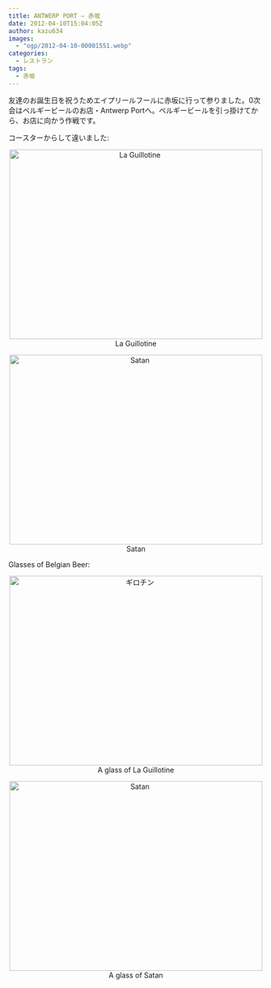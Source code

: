 ```yaml
---
title: ANTWERP PORT – 赤坂
date: 2012-04-10T15:04:05Z
author: kazu634
images:
  - "ogp/2012-04-10-00001551.webp"
categories:
  - レストラン
tags:
  - 赤坂
---
```

友達のお誕生日を祝うためエイプリールフールに赤坂に行って参りました。0次会はベルギービールのお店・Antwerp Portへ。ベルギービールを引っ掛けてから、お店に向かう作戦です。

コースターからして違いました:

<p style="text-align: center;">
<a href="http://www.flickr.com/photos/42332031@N02/6888771024/" onclick="__gaTracker('send', 'event', 'outbound-article', 'http://www.flickr.com/photos/42332031@N02/6888771024/', '');" title="La Guillotine by kazu634, on Flickr"><img class="aligncenter" src="http://farm8.staticflickr.com/7181/6888771024_a71558bd5f.jpg" alt="La Guillotine" width="500" height="375" /></a><br /> La Guillotine
</p>

<p style="text-align: center;">
<a href="http://www.flickr.com/photos/42332031@N02/6888772526/" onclick="__gaTracker('send', 'event', 'outbound-article', 'http://www.flickr.com/photos/42332031@N02/6888772526/', '');" title="Satan by kazu634, on Flickr"><img class="aligncenter" src="http://farm8.staticflickr.com/7070/6888772526_581d1d39fb.jpg" alt="Satan" width="500" height="375" /></a><br /> Satan
</p>

Glasses of Belgian Beer:

<p style="text-align: center;">
<a href="http://www.flickr.com/photos/42332031@N02/6888773176/" onclick="__gaTracker('send', 'event', 'outbound-article', 'http://www.flickr.com/photos/42332031@N02/6888773176/', '');" title="ギロチン by kazu634, on Flickr"><img class="aligncenter" src="http://farm8.staticflickr.com/7271/6888773176_499f075bb7.jpg" alt="ギロチン" width="500" height="375" /></a><br /> A glass of La Guillotine
</p>

<p style="text-align: center;">
<a href="http://www.flickr.com/photos/42332031@N02/6888773714/" onclick="__gaTracker('send', 'event', 'outbound-article', 'http://www.flickr.com/photos/42332031@N02/6888773714/', '');" title="Satan by kazu634, on Flickr"><img class="aligncenter" src="http://farm8.staticflickr.com/7255/6888773714_000ac5c348.jpg" alt="Satan" width="500" height="375" /></a><br /> A glass of Satan
</p>
